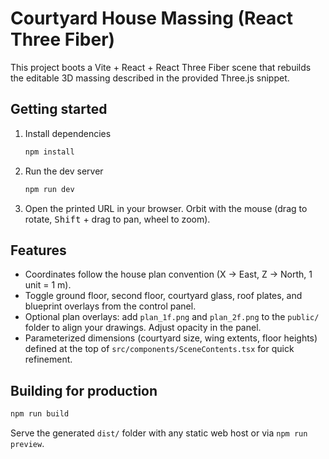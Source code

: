 # Courtyard House Massing (React Three Fiber)

This project boots a Vite + React + React Three Fiber scene that rebuilds the editable 3D massing described in the provided Three.js snippet.

## Getting started

1. Install dependencies
   ```bash
   npm install
   ```
2. Run the dev server
   ```bash
   npm run dev
   ```
3. Open the printed URL in your browser. Orbit with the mouse (drag to rotate, <kbd>Shift</kbd> + drag to pan, wheel to zoom).

## Features

- Coordinates follow the house plan convention (X → East, Z → North, 1 unit = 1 m).
- Toggle ground floor, second floor, courtyard glass, roof plates, and blueprint overlays from the control panel.
- Optional plan overlays: add `plan_1f.png` and `plan_2f.png` to the `public/` folder to align your drawings. Adjust opacity in the panel.
- Parameterized dimensions (courtyard size, wing extents, floor heights) defined at the top of `src/components/SceneContents.tsx` for quick refinement.

## Building for production

```bash
npm run build
```

Serve the generated `dist/` folder with any static web host or via `npm run preview`.
